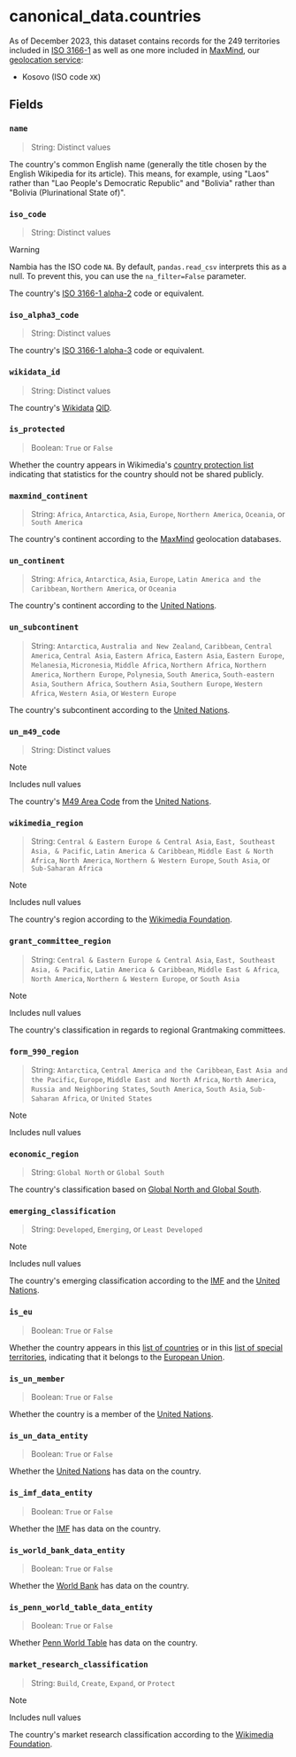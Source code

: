 # canonical_data.countries

As of December 2023, this dataset contains records for the 249 territories included in [ISO 3166-1](https://en.wikipedia.org/wiki/ISO_3166-1) as well as one more included in [MaxMind](https://en.wikipedia.org/wiki/MaxMind), our [geolocation service](https://wikitech.wikimedia.org/wiki/Geolocation):

- Kosovo (ISO code `XK`)

## Fields

### `name`

> String: Distinct values

The country's common English name (generally the title chosen by the English Wikipedia for its article). This means, for example, using "Laos" rather than "Lao People's Democratic Republic" and "Bolivia" rather than "Bolivia (Plurinational State of)".

### `iso_code`

> String: Distinct values

> [!WARNING]
> Nambia has the ISO code `NA`. By default, `pandas.read_csv` interprets this as a null. To prevent this, you can use the `na_filter=False` parameter.

The country's [ISO 3166-1 alpha-2](https://en.wikipedia.org/wiki/ISO_3166-1_alpha-2) code or equivalent.

### `iso_alpha3_code`

> String: Distinct values

The country's [ISO 3166-1 alpha-3](https://en.wikipedia.org/wiki/ISO_3166-1_alpha-3) code or equivalent.

### `wikidata_id`

> String: Distinct values

The country's [Wikidata](https://www.wikidata.org/) [QID](https://www.wikidata.org/wiki/Wikidata:Identifiers).

### `is_protected`

> Boolean: `True` or `False`

Whether the country appears in Wikimedia's [country protection list](https://wikitech.wikimedia.org/wiki/Country_protection_list) indicating that statistics for the country should not be shared publicly.

### `maxmind_continent`

> String: `Africa`, `Antarctica`, `Asia`, `Europe`, `Northern America`, `Oceania`, or `South America`

The country's continent according to the [MaxMind](https://en.wikipedia.org/wiki/MaxMind) geolocation databases.

### `un_continent`

> String: `Africa`, `Antarctica`, `Asia`, `Europe`, `Latin America and the Caribbean`, `Northern America`, or `Oceania`

The country's continent according to the [United Nations](https://en.wikipedia.org/wiki/United_Nations).

### `un_subcontinent`

> String: `Antarctica`, `Australia and New Zealand`, `Caribbean`, `Central America`, `Central Asia`, `Eastern Africa`, `Eastern Asia`, `Eastern Europe`, `Melanesia`, `Micronesia`, `Middle Africa`, `Northern Africa`, `Northern America`, `Northern Europe`, `Polynesia`, `South America`, `South-eastern Asia`, `Southern Africa`, `Southern Asia`, `Southern Europe`, `Western Africa`, `Western Asia`, or `Western Europe`

The country's subcontinent according to the [United Nations](https://en.wikipedia.org/wiki/United_Nations).

### `un_m49_code`

> String: Distinct values

> [!NOTE]
> Includes null values

The country's [M49 Area Code](https://en.wikipedia.org/wiki/UN_M49) from the [United Nations](https://en.wikipedia.org/wiki/United_Nations).

### `wikimedia_region`

> String: `Central & Eastern Europe & Central Asia`, `East, Southeast Asia, & Pacific`, `Latin America & Caribbean`, `Middle East & North Africa`, `North America`, `Northern & Western Europe`, `South Asia`, or `Sub-Saharan Africa`

> [!NOTE]
> Includes null values

The country's region according to the [Wikimedia Foundation](https://en.wikipedia.org/wiki/Wikimedia_Foundation).

### `grant_committee_region`

> String: `Central & Eastern Europe & Central Asia`, `East, Southeast Asia, & Pacific`, `Latin America & Caribbean`, `Middle East & Africa`, `North America`, `Northern & Western Europe`, or `South Asia`

> [!NOTE]
> Includes null values

The country's classification in regards to regional Grantmaking committees.

### `form_990_region`

> String: `Antarctica`, `Central America and the Caribbean`, `East Asia and the Pacific`, `Europe`, `Middle East and North Africa`, `North America`, `Russia and Neighboring States`, `South America`, `South Asia`, `Sub-Saharan Africa`, or `United States`

> [!NOTE]
> Includes null values

### `economic_region`

> String: `Global North` or `Global South`

The country's classification based on [Global North and Global South](https://en.wikipedia.org/wiki/Global_North_and_Global_South).

### `emerging_classification`

> String: `Developed`, `Emerging`, or `Least Developed`

> [!NOTE]
> Includes null values

The country's emerging classification according to the [IMF](https://en.wikipedia.org/wiki/International_Monetary_Fund) and the [United Nations](https://en.wikipedia.org/wiki/United_Nations).

### `is_eu`

> Boolean: `True` or `False`

Whether the country appears in this [list of countries](https://european-union.europa.eu/principles-countries-history/country-profiles_en) or in this [list of special territories](https://en.wikipedia.org/wiki/Special_territories_of_members_of_the_European_Economic_Area), indicating that it belongs to the [European Union](https://en.wikipedia.org/wiki/European_Union).

### `is_un_member`

> Boolean: `True` or `False`

Whether the country is a member of the [United Nations](https://en.wikipedia.org/wiki/United_Nations).

### `is_un_data_entity`

> Boolean: `True` or `False`

Whether the [United Nations](https://en.wikipedia.org/wiki/United_Nations) has data on the country.

### `is_imf_data_entity`

> Boolean: `True` or `False`

Whether the [IMF](https://en.wikipedia.org/wiki/International_Monetary_Fund) has data on the country.

### `is_world_bank_data_entity`

> Boolean: `True` or `False`

Whether the [World Bank](https://en.wikipedia.org/wiki/World_Bank) has data on the country.

### `is_penn_world_table_data_entity`

> Boolean: `True` or `False`

Whether [Penn World Table](https://en.wikipedia.org/wiki/Penn_World_Table) has data on the country.

### `market_research_classification`

> String: `Build`, `Create`, `Expand`, or `Protect`

> [!NOTE]
> Includes null values

The country's market research classification according to the [Wikimedia Foundation](https://en.wikipedia.org/wiki/Wikimedia_Foundation).
